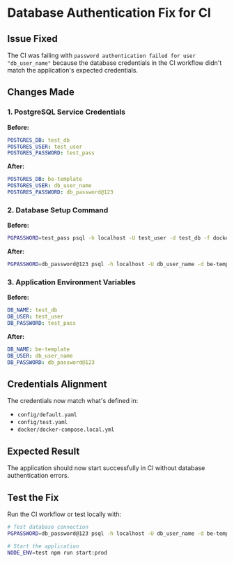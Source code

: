 # Database Authentication Fix for CI

## Issue Fixed
The CI was failing with `password authentication failed for user "db_user_name"` because the database credentials in the CI workflow didn't match the application's expected credentials.

## Changes Made

### 1. PostgreSQL Service Credentials
**Before:**
```yaml
POSTGRES_DB: test_db
POSTGRES_USER: test_user  
POSTGRES_PASSWORD: test_pass
```

**After:**
```yaml
POSTGRES_DB: be-template
POSTGRES_USER: db_user_name
POSTGRES_PASSWORD: db_password@123
```

### 2. Database Setup Command
**Before:**
```bash
PGPASSWORD=test_pass psql -h localhost -U test_user -d test_db -f docker/test-data.sql
```

**After:**
```bash
PGPASSWORD=db_password@123 psql -h localhost -U db_user_name -d be-template -f docker/test-data.sql
```

### 3. Application Environment Variables
**Before:**
```yaml
DB_NAME: test_db
DB_USER: test_user
DB_PASSWORD: test_pass
```

**After:**
```yaml
DB_NAME: be-template
DB_USER: db_user_name
DB_PASSWORD: db_password@123
```

## Credentials Alignment

The credentials now match what's defined in:
- `config/default.yaml`
- `config/test.yaml`
- `docker/docker-compose.local.yml`

## Expected Result

The application should now start successfully in CI without database authentication errors.

## Test the Fix

Run the CI workflow or test locally with:
```bash
# Test database connection
PGPASSWORD=db_password@123 psql -h localhost -U db_user_name -d be-template -c "SELECT 1;"

# Start the application
NODE_ENV=test npm run start:prod
```